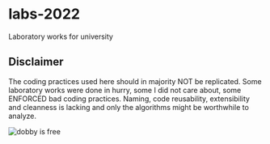 # labs-2022

Laboratory works for university

## **Disclaimer**

The coding practices used here should in majority NOT be replicated. Some laboratory works were done in hurry, some I did not care about, some ENFORCED bad coding practices. Naming, code reusability, extensibility and cleanness is lacking and only the algorithms might be worthwhile to analyze.

![dobby is free](https://images-wixmp-ed30a86b8c4ca887773594c2.wixmp.com/f/3779271e-080d-44f3-9e80-a13cee2efd8f/d5zphlz-2fd8a29f-cbac-4687-bafc-4a7ea64e01a5.jpg/v1/fill/w_1024,h_641,q_75,strp/dobby_is_free___wallpaper__by_lovelyhufflepuff_d5zphlz-fullview.jpg?token=eyJ0eXAiOiJKV1QiLCJhbGciOiJIUzI1NiJ9.eyJzdWIiOiJ1cm46YXBwOjdlMGQxODg5ODIyNjQzNzNhNWYwZDQxNWVhMGQyNmUwIiwiaXNzIjoidXJuOmFwcDo3ZTBkMTg4OTgyMjY0MzczYTVmMGQ0MTVlYTBkMjZlMCIsIm9iaiI6W1t7ImhlaWdodCI6Ijw9NjQxIiwicGF0aCI6IlwvZlwvMzc3OTI3MWUtMDgwZC00NGYzLTllODAtYTEzY2VlMmVmZDhmXC9kNXpwaGx6LTJmZDhhMjlmLWNiYWMtNDY4Ny1iYWZjLTRhN2VhNjRlMDFhNS5qcGciLCJ3aWR0aCI6Ijw9MTAyNCJ9XV0sImF1ZCI6WyJ1cm46c2VydmljZTppbWFnZS5vcGVyYXRpb25zIl19.tB8vhGxTu-PA2xhZ_kNRmR_zAtIbR-Rl3OOsiHppkDw)
